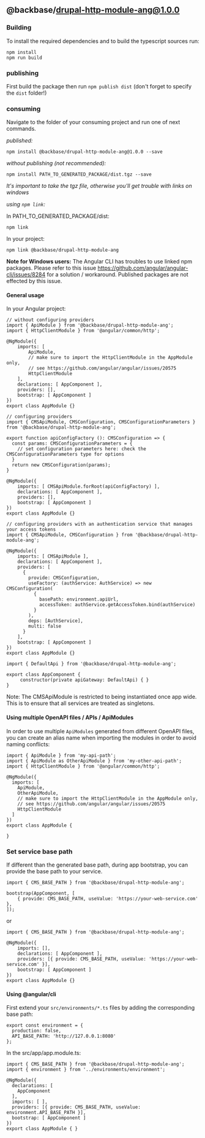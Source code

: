 ## @backbase/drupal-http-module-ang@1.0.0

### Building

To install the required dependencies and to build the typescript sources run:
```
npm install
npm run build
```

### publishing

First build the package then run ```npm publish dist``` (don't forget to specify the `dist` folder!)

### consuming

Navigate to the folder of your consuming project and run one of next commands.

_published:_

```
npm install @backbase/drupal-http-module-ang@1.0.0 --save
```

_without publishing (not recommended):_

```
npm install PATH_TO_GENERATED_PACKAGE/dist.tgz --save
```

_It's important to take the tgz file, otherwise you'll get trouble with links on windows_

_using `npm link`:_

In PATH_TO_GENERATED_PACKAGE/dist:
```
npm link
```

In your project:
```
npm link @backbase/drupal-http-module-ang
```

__Note for Windows users:__ The Angular CLI has troubles to use linked npm packages.
Please refer to this issue https://github.com/angular/angular-cli/issues/8284 for a solution / workaround.
Published packages are not effected by this issue.


#### General usage

In your Angular project:


```
// without configuring providers
import { ApiModule } from '@backbase/drupal-http-module-ang';
import { HttpClientModule } from '@angular/common/http';

@NgModule({
    imports: [
        ApiModule,
        // make sure to import the HttpClientModule in the AppModule only,
        // see https://github.com/angular/angular/issues/20575
        HttpClientModule
    ],
    declarations: [ AppComponent ],
    providers: [],
    bootstrap: [ AppComponent ]
})
export class AppModule {}
```

```
// configuring providers
import { CMSApiModule, CMSConfiguration, CMSConfigurationParameters } from '@backbase/drupal-http-module-ang';

export function apiConfigFactory (): CMSConfiguration => {
  const params: CMSConfigurationParameters = {
    // set configuration parameters here: check the CMSConfigurationParameters type for options
  }
  return new CMSConfiguration(params);
}

@NgModule({
    imports: [ CMSApiModule.forRoot(apiConfigFactory) ],
    declarations: [ AppComponent ],
    providers: [],
    bootstrap: [ AppComponent ]
})
export class AppModule {}
```

```
// configuring providers with an authentication service that manages your access tokens
import { CMSApiModule, CMSConfiguration } from '@backbase/drupal-http-module-ang';

@NgModule({
    imports: [ CMSApiModule ],
    declarations: [ AppComponent ],
    providers: [
      {
        provide: CMSConfiguration,
        useFactory: (authService: AuthService) => new CMSConfiguration(
          {
            basePath: environment.apiUrl,
            accessToken: authService.getAccessToken.bind(authService)
          }
        ),
        deps: [AuthService],
        multi: false
      }
    ],
    bootstrap: [ AppComponent ]
})
export class AppModule {}
```

```
import { DefaultApi } from '@backbase/drupal-http-module-ang';

export class AppComponent {
	 constructor(private apiGateway: DefaultApi) { }
}
```

Note: The CMSApiModule is restricted to being instantiated once app wide.
This is to ensure that all services are treated as singletons.

#### Using multiple OpenAPI files / APIs / ApiModules
In order to use multiple `ApiModules` generated from different OpenAPI files,
you can create an alias name when importing the modules
in order to avoid naming conflicts:
```
import { ApiModule } from 'my-api-path';
import { ApiModule as OtherApiModule } from 'my-other-api-path';
import { HttpClientModule } from '@angular/common/http';

@NgModule({
  imports: [
    ApiModule,
    OtherApiModule,
    // make sure to import the HttpClientModule in the AppModule only,
    // see https://github.com/angular/angular/issues/20575
    HttpClientModule
  ]
})
export class AppModule {

}
```


### Set service base path
If different than the generated base path, during app bootstrap, you can provide the base path to your service.

```
import { CMS_BASE_PATH } from '@backbase/drupal-http-module-ang';

bootstrap(AppComponent, [
    { provide: CMS_BASE_PATH, useValue: 'https://your-web-service.com' },
]);
```
or

```
import { CMS_BASE_PATH } from '@backbase/drupal-http-module-ang';

@NgModule({
    imports: [],
    declarations: [ AppComponent ],
    providers: [{ provide: CMS_BASE_PATH, useValue: 'https://your-web-service.com' }],
    bootstrap: [ AppComponent ]
})
export class AppModule {}
```


#### Using @angular/cli
First extend your `src/environments/*.ts` files by adding the corresponding base path:

```
export const environment = {
  production: false,
  API_BASE_PATH: 'http://127.0.0.1:8080'
};
```

In the src/app/app.module.ts:
```
import { CMS_BASE_PATH } from '@backbase/drupal-http-module-ang';
import { environment } from '../environments/environment';

@NgModule({
  declarations: [
    AppComponent
  ],
  imports: [ ],
  providers: [{ provide: CMS_BASE_PATH, useValue: environment.API_BASE_PATH }],
  bootstrap: [ AppComponent ]
})
export class AppModule { }
```

